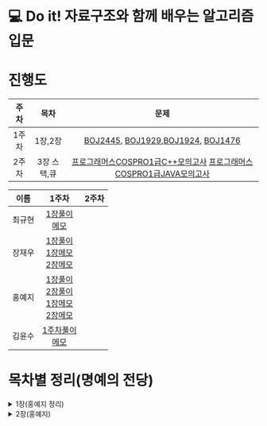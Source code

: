 # 💻 Do it! 자료구조와 함께 배우는 알고리즘 입문

# 진행도
|주차|목차|문제|
|:---:|:---:|:---:|
|1주차| 1장,2장 | [BOJ2445](https://www.acmicpc.net/problem/2445), [BOJ1929](https://www.acmicpc.net/problem/1929),[BOJ1924](https://www.acmicpc.net/problem/1924), [BOJ1476](https://www.acmicpc.net/problem/1476)  |
|2주차|3장 스택,큐| [프로그래머스COSPRO1급C++모의고사](https://programmers.co.kr/learn/courses/11114/lessons/70744) [프로그래머스COSPRO1급JAVA모의고사](https://programmers.co.kr/learn/courses/11132/lessons/71148)|


|이름|1주차|2주차|
|:---:|:---:|:---:|
|최규현|[1장풀이](https://github.com/algorithmSSU/data_struct/tree/master/%EC%B5%9C%EA%B7%9C%ED%98%84/DoitJava_DataStructure/Ch1) <br> [메모](https://github.com/algorithmSSU/data_struct/blob/master/%EC%B5%9C%EA%B7%9C%ED%98%84/1%EC%A3%BC%EC%B0%A8.md)||
|장재우|[1장풀이](https://github.com/algorithmSSU/data_struct/tree/master/%EC%9E%A5%EC%9E%AC%EC%9A%B0/01_Code/01_Code)<br> [1장메모](https://github.com/algorithmSSU/data_struct/blob/master/%EC%9E%A5%EC%9E%AC%EC%9A%B0/01_%EA%B8%B0%EB%B3%B8_%EC%95%8C%EA%B3%A0%EB%A6%AC%EC%A6%98.md) <br> [2장메모](https://github.com/algorithmSSU/data_struct/blob/master/%EC%9E%A5%EC%9E%AC%EC%9A%B0/02_%EA%B8%B0%EB%B3%B8_%EC%9E%90%EB%A3%8C%EA%B5%AC%EC%A1%B0.md)||
|홍예지|[1장풀이](https://github.com/algorithmSSU/data_struct/tree/master/%ED%99%8D%EC%98%88%EC%A7%80/chap_01)<br> [2장풀이](https://github.com/algorithmSSU/data_struct/tree/master/%ED%99%8D%EC%98%88%EC%A7%80/chap_02)<br>[1장메모](https://github.com/algorithmSSU/data_struct/blob/master/%ED%99%8D%EC%98%88%EC%A7%80/chap_01_%EC%9D%B4%EB%A1%A0.md)<br> [2장메모](https://github.com/algorithmSSU/data_struct/blob/master/%ED%99%8D%EC%98%88%EC%A7%80/chap_02_%EC%9D%B4%EB%A1%A0.md)||
|김윤수|[1주차풀이](https://github.com/algorithmSSU/data_struct/blob/master/%EA%B9%80%EC%9C%A4%EC%88%98/1%EC%A3%BC%EC%B0%A8_%EC%8B%A4%EC%8A%B5_%EB%AC%B8%EC%A0%9C.ipynb)<br> [메모](https://github.com/algorithmSSU/data_struct/blob/master/%EA%B9%80%EC%9C%A4%EC%88%98/1%EC%A3%BC%EC%B0%A8_%EA%B9%80%EC%9C%A4%EC%88%98.md)||
# 목차별 정리(명예의 전당)

<details>
<summary>1장(홍예지 정리)</summary>
<div markdown="1">

# 1. 기본 알고리즘

### ✅알고리즘 정의

어떤 문제를 해결하기 위한 절차로, 명확하게 정의되고 순서가 있는 유한 개의 규칙으로 이루어진 집합

### ✅매개변수

메서드를 정의할 때 메서드에 전달되는 값을 저장하기 위해 변수(variable)을 선언하는데, 이를 매개변수 (parameter) 또는 형식 매개변수(formal parameter)라고 합니다.

매개변수를 가인수(임시인수) 라고 하고, 메서드를 호출할 때 사용하는 매개변숫값(value)을 실인수(actual argument)라고 합니다. 간단하게 메서드를 정의할 때는 ‘매개변수’ 메서드를 호출할때는 ‘실인수’라고 생각하면 됩니다.

### ✅함수의 return

c++ 에서는 function 정의 시 return 할 argument의  자료 타입으로 형식이 정해진다.

ex) int function() → return int type

ex) double function() → return double type

ex) void function() → return 0; (아무 값도 반환하지 않음)

### ✅ 조건제어문(분기문)

- **if (조건){ ... };**

해당 조건이 True면 본문 실행

- **elseif(조건){ ... };**

if 문 안에서 if문이 조건과 다른 조건을 비교할 때, 사용

if문과 동일하게 해당 조건이 True면 본문 실행

- **else{ ... };**

if 문 안에서 if문과 조건이 다른 모든 경우에 실행

### ✅ 삼항연산자

C++ 삼항연산자 는 if ~ else 문을 대신하여 사용할 수 있는 연산자를 말합니다.

조건연산자 또는 삼항연산자 라고 불립니다.

**‘조건’ ? ‘A’ : ‘B’**

위와 같은 형태로 사용합니다.

조건이 참이면 A를 반환하고 조건이 거짓이면 B를 반환합니다.

```cpp
int nResult = 0;
int A = 10, B = 20;

nResult = (A < B) ? A : B;
// A<B 가 True 이면 return A, False 이면 False
std::cout << nResult << std::endl;
nResult = (A > B) ? A : B;
std::cout << nResult << std::endl;
```

### ✅ 사전판단반복과 사후판단반복의 차이점

**사전판단 반복문(while / for문)** 

: 처음에 제어식을 평가한 결과가 false 이면 루프 본문은 한 번도 실행되지 않습니다.

**사후판단반복문(do while 문)**

: 루프 본문이 반드시 한 번은 실행됩니다. 

사용자로부터 반드시 정해진 타입(예를 들어 0보다 크고 10보다 작아야 하는 정수)으로 입력을 받고,

프로그램을 실행해야 하는 경우, do-while문을 사용해서 제대로 된 수를 입력받을 때 까지 

반복해서 입력을 받음

### **🔎실습 1C-1**

: 3개의 정숫값을 입력하고 중앙 값을 구하여 출력

 A>B>C → B 위치 값을 출력

**조건1) A≥B**

B>C → return B;

B<C → A>C → return A;

**조건2) A>C**

return A;

**조건3) B>C**

return B;

### **🔎실습 1-14**

: *를 n개를 출력하되, w개마다 줄 바꿈

**1) *를 w개를 출력하면서 n/w번 실행**

(즉 for문에서 *를 w개 출력하는 것을 n/w번 실행)

**2) n/w 실행 후 줄바꿈**

**3) n값을 w로 나눈 나머지를 구하여 변수 temp에 넣고, temp개 출력**

만약 n값을 w로 나눈 나머지가 없다면(딱 떨어진다면) 출력하거나 줄바꿈이 필요하지 않음

</div>
</details>

<details>
<summary>2장(홍예지)</summary>
<div markdown="1">

# 2. 기본 자료구조

### ✅ 배열이란?

배열은 같은 자료형의 변수인 구성 요소(component)가 모인 것입니다.

배열 구성 요소의 자료형은 int 형이나 double 형 어떤 것이든 상관없습니다.

### ✅ 배열의 생성

```cpp
// 정적 할당
int arr_static[5] = {1,2,3,4,5}; // -> stack 할당

// 동적 할당
int* arr_dynamic = new int[5]; // -> heap 할당
```

### ✅ 배열의 크기

c++ 에서는 배열의 크기를 확인 할 때 두가지 경우를 고려해야 한다.

1) 정적 배열

2) 동적 배열

정적배열의 경우 → sizeof(arr_name)/sizeof(arr_type)

동적배열의 경우 → _*msize(arrname)/sizeof(arr_type)*

### ✅ rand() 함수사용

```cpp
#include <iostrea>
#include <random>

int main(){
	int num;
	int num_range= 100;
	num= rand() % num_range;

	// rand() % 100 : 0~100사이의 숫자 랜덤으로 추출
}
```

### ✅ 클래스란?

클래스는 서로 다른 여러 데이터형을 자유로이 조합하여 만들 수 있는 자료구조 입니다.

</div>
</details>
